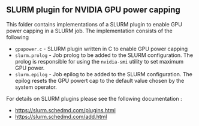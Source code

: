 ## SLURM plugin for NVIDIA GPU power capping

This folder contains implementations of a SLURM plugin to enable GPU power capping in a SLURM job. The implementation consists of the following 

* `gpupower.c` - SLURM plugin written in C to enable GPU power capping 
* `slurm.prolog` - Job prolog to be added to the SLURM configuration. The prolog is responsible for using the `nvidia-smi` utility to set maximum GPU power.
* `slurm.epilog` - Job epilog to be added to the SLURM configuration. The epilog resets the GPU powert cap to the default value chosen by the system operator.

For details on SLURM plugins please see the following documentation : 
* https://slurm.schedmd.com/plugins.html
* https://slurm.schedmd.com/add.html
